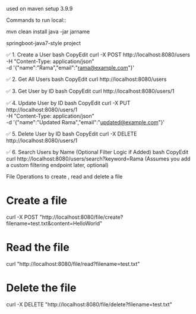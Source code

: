 used on maven setup 3.9.9


Commands to run local::

mvn clean install
java -jar jarname

springboot-java7-style project


✅ 1. Create a User
bash
CopyEdit
curl -X POST http://localhost:8080/users \
  -H "Content-Type: application/json" \
  -d '{"name":"Rama","email":"rama@example.com"}'

✅ 2. Get All Users
bash
CopyEdit
curl http://localhost:8080/users

✅ 3. Get User by ID
bash
CopyEdit
curl http://localhost:8080/users/1

✅ 4. Update User by ID
bash
CopyEdit
curl -X PUT http://localhost:8080/users/1 \
  -H "Content-Type: application/json" \
  -d '{"name":"Updated Rama","email":"updated@example.com"}'

✅ 5. Delete User by ID
bash
CopyEdit
curl -X DELETE http://localhost:8080/users/1

✅ 6. Search Users by Name (Optional Filter Logic if Added)
bash
CopyEdit
curl http://localhost:8080/users/search?keyword=Rama
(Assumes you add a custom filtering endpoint later, optional)




File Operations to create , read and delete a file

# Create a file
curl -X POST "http://localhost:8080/file/create?filename=test.txt&content=HelloWorld"

# Read the file
curl "http://localhost:8080/file/read?filename=test.txt"

# Delete the file
curl -X DELETE "http://localhost:8080/file/delete?filename=test.txt"

